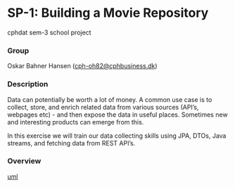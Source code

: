 # SP-1: Building a Movie Repository

cphdat sem-3 school project

### Group

Oskar Bahner Hansen (cph-oh82@cphbusiness.dk)

### Description

Data can potentially be worth a lot of money. A common use case is to collect, store, and enrich related data from various sources (API’s, webpages etc) - and then expose the data in useful places. Sometimes new and interesting products can emerge from this.

In this exercise we will train our data collecting skills using JPA, DTOs, Java streams, and fetching data from REST API’s.

### Overview

[uml](src/main/resources/images/puml.png?raw=true)

